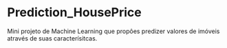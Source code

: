 # Prediction_HousePrice
Mini projeto de Machine Learning que propôes predizer valores de imóveis através de suas caracterísitcas.
